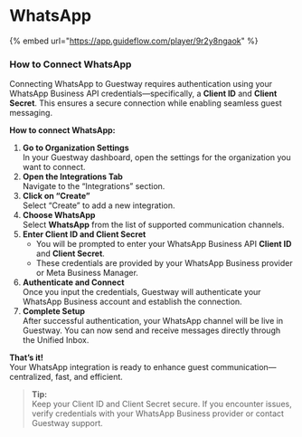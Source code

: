 # WhatsApp

{% embed url="https://app.guideflow.com/player/9r2y8ngaok" %}

### How to Connect WhatsApp

Connecting WhatsApp to Guestway requires authentication using your WhatsApp Business API credentials—specifically, a **Client ID** and **Client Secret**. This ensures a secure connection while enabling seamless guest messaging.

**How to connect WhatsApp:**

1. **Go to Organization Settings**\
   In your Guestway dashboard, open the settings for the organization you want to connect.
2. **Open the Integrations Tab**\
   Navigate to the “Integrations” section.
3. **Click on “Create”**\
   Select “Create” to add a new integration.
4. **Choose WhatsApp**\
   Select **WhatsApp** from the list of supported communication channels.
5. **Enter Client ID and Client Secret**
   * You will be prompted to enter your WhatsApp Business API **Client ID** and **Client Secret**.
   * These credentials are provided by your WhatsApp Business provider or Meta Business Manager.
6. **Authenticate and Connect**\
   Once you input the credentials, Guestway will authenticate your WhatsApp Business account and establish the connection.
7. **Complete Setup**\
   After successful authentication, your WhatsApp channel will be live in Guestway. You can now send and receive messages directly through the Unified Inbox.

**That’s it!**\
Your WhatsApp integration is ready to enhance guest communication—centralized, fast, and efficient.

> **Tip:**\
> Keep your Client ID and Client Secret secure. If you encounter issues, verify credentials with your WhatsApp Business provider or contact Guestway support.
